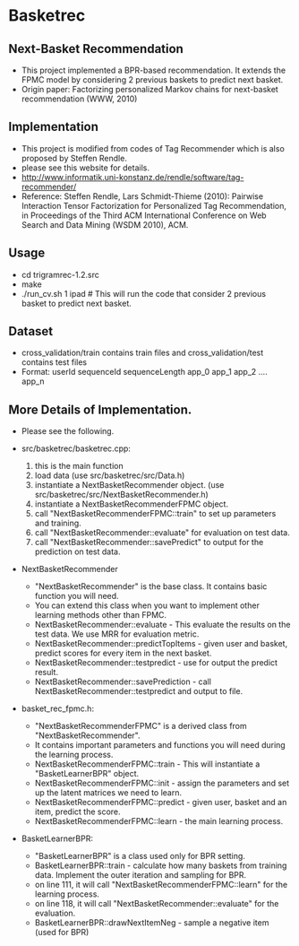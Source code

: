 # Basketrec
## Next-Basket Recommendation
* This project implemented a BPR-based recommendation. It extends the FPMC model by considering 2 previous baskets to predict next basket.
* Origin paper: Factorizing personalized Markov chains for next-basket recommendation (WWW, 2010)

## Implementation
* This project is modified from codes of Tag Recommender which is also proposed by Steffen Rendle.
* please see this website for details.
* http://www.informatik.uni-konstanz.de/rendle/software/tag-recommender/
* Reference: Steffen Rendle, Lars Schmidt-Thieme (2010): Pairwise Interaction Tensor Factorization for Personalized Tag Recommendation, in Proceedings of the Third ACM International Conference on Web Search and Data Mining (WSDM 2010), ACM.

## Usage
* cd trigramrec-1.2.src
* make
* ./run_cv.sh 1 ipad  # This will run the code that consider 2 previous basket to predict next basket.

## Dataset
* cross_validation/train contains train files and cross_validation/test contains test files
* Format: userId sequenceId sequenceLength app_0 app_1 app_2 .... app_n

## More Details of Implementation.
* Please see the following.
* src/basketrec/basketrec.cpp:
  1. this is the main function
  2. load data (use src/basketrec/src/Data.h)
  3. instantiate a NextBasketRecommender object. (use src/basketrec/src/NextBasketRecommender.h)
  4. instantiate a NextBasketRecommenderFPMC object.
  5. call "NextBasketRecommenderFPMC::train" to set up parameters and training.
  6. call "NextBasketRecommender::evaluate" for evaluation on test data.
  7. call "NextBasketRecommender::savePredict" to output for the prediction on test data.

* NextBasketRecommender
  * "NextBasketRecommender" is the base class. It contains basic function you will need.
  * You can extend this class when you want to implement other learning methods other than FPMC.
  * NextBasketRecommender::evaluate - This evaluate the results on the test data. We use MRR for evaluation metric.
  * NextBasketRecommender::predictTopItems - given user and basket, predict scores for every item in the next basket.
  * NextBasketRecommender::testpredict - use for output the predict result.
  * NextBasketRecommender::savePrediction - call NextBasketRecommender::testpredict and output to file.

* basket_rec_fpmc.h: 
  * "NextBasketRecommenderFPMC" is a derived class from "NextBasketRecommender".
  * It contains important parameters and functions you will need during the learning process.
  * NextBasketRecommenderFPMC::train - This will instantiate a "BasketLearnerBPR" object.
  * NextBasketRecommenderFPMC::init - assign the parameters and set up the latent matrices we need to learn.
  * NextBasketRecommenderFPMC::predict - given user, basket and an item, predict the score.
  * NextBasketRecommenderFPMC::learn - the main learning process.

* BasketLearnerBPR:
  * "BasketLearnerBPR" is a class used only for BPR setting.
  * BasketLearnerBPR::train - calculate how many baskets from training data. Implement the outer iteration and sampling for BPR.
  * on line 111, it will call "NextBasketRecommenderFPMC::learn" for the learning process. 
  * on line 118, it will call "NextBasketRecommender::evaluate" for the evaluation.
  * BasketLearnerBPR::drawNextItemNeg - sample a negative item (used for BPR)
